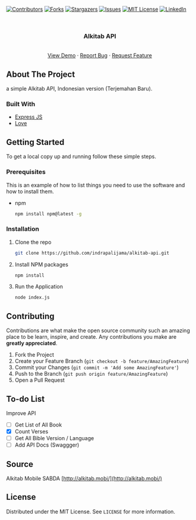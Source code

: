 [![Contributors][contributors-shield]][contributors-url]
[![Forks][forks-shield]][forks-url]
[![Stargazers][stars-shield]][stars-url]
[![Issues][issues-shield]][issues-url]
[![MIT License][license-shield]][license-url]
[![LinkedIn][linkedin-shield]][linkedin-url]



<br />
<p align="center">
  <h3 align="center">Alkitab API</h3>
  <p align="center">
    <br />
    <a href="https://github.com/indrapalijama/alkitab-api">View Demo</a>
    ·
    <a href="https://github.com/indrapalijama/alkitab-api/issues">Report Bug</a>
    ·
    <a href="https://github.com/indrapalijama/alkitab-api/issues">Request Feature</a>
  </p>
</p>



<!-- ABOUT THE PROJECT -->
## About The Project
a simple Alkitab API, Indonesian version (Terjemahan Baru).


### Built With

* [Express JS](https://github.com/expressjs/express)
* [Love](https://www.youtube.com/watch?v=dQw4w9WgXcQ)



<!-- GETTING STARTED -->
## Getting Started

To get a local copy up and running follow these simple steps.

### Prerequisites

This is an example of how to list things you need to use the software and how to install them.
* npm
  ```sh
  npm install npm@latest -g
  ```

### Installation

1. Clone the repo
   ```sh
   git clone https://github.com/indrapalijama/alkitab-api.git
   ```
2. Install NPM packages
   ```sh
   npm install
   ```
3. Run the Application
   ```sh
   node index.js
   ```



<!-- CONTRIBUTING -->
## Contributing

Contributions are what make the open source community such an amazing place to be learn, inspire, and create. Any contributions you make are **greatly appreciated**.

1. Fork the Project
2. Create your Feature Branch (`git checkout -b feature/AmazingFeature`)
3. Commit your Changes (`git commit -m 'Add some AmazingFeature'`)
4. Push to the Branch (`git push origin feature/AmazingFeature`)
5. Open a Pull Request


<!-- TO-DO List -->
## To-do List
Improve API
  - [ ] Get List of All Book
  - [x] Count Verses
  - [ ] Get All Bible Version / Language
  - [ ] Add API Docs (Swaggger)

<!-- SOURCE -->
## Source
Alkitab Mobile SABDA [http://alkitab.mobi/](http://alkitab.mobi/)


<!-- LICENSE -->
## License

Distributed under the MIT License. See `LICENSE` for more information.


<!-- MARKDOWN LINKS & IMAGES -->
<!-- https://www.markdownguide.org/basic-syntax/#reference-style-links -->
[contributors-shield]: https://img.shields.io/github/contributors/indrapalijama/mobile-news-platform.svg?style=for-the-badge
[contributors-url]: https://github.com/indrapalijama/alkitab-api/graphs/contributors
[forks-shield]: https://img.shields.io/github/forks/indrapalijama/mobile-news-platform.svg?style=for-the-badge
[forks-url]: https://github.com/indrapalijama/alkitab-api/network/members
[stars-shield]: https://img.shields.io/github/stars/indrapalijama/mobile-news-platform.svg?style=for-the-badge
[stars-url]: https://github.com/indrapalijama/alkitab-api/stargazers
[issues-shield]: https://img.shields.io/github/issues/indrapalijama/mobile-news-platform.svg?style=for-the-badge
[issues-url]: https://github.com/indrapalijama/alkitab-api/issues
[license-shield]: https://img.shields.io/github/license/indrapalijama/mobile-news-platform.svg?style=for-the-badge
[license-url]: https://github.com/indrapalijama/alkitab-api/blob/master/LICENSE.txt
[linkedin-shield]: https://img.shields.io/badge/-LinkedIn-black.svg?style=for-the-badge&logo=linkedin&colorB=555
[linkedin-url]: https://linkedin.com/in/indrapalijama